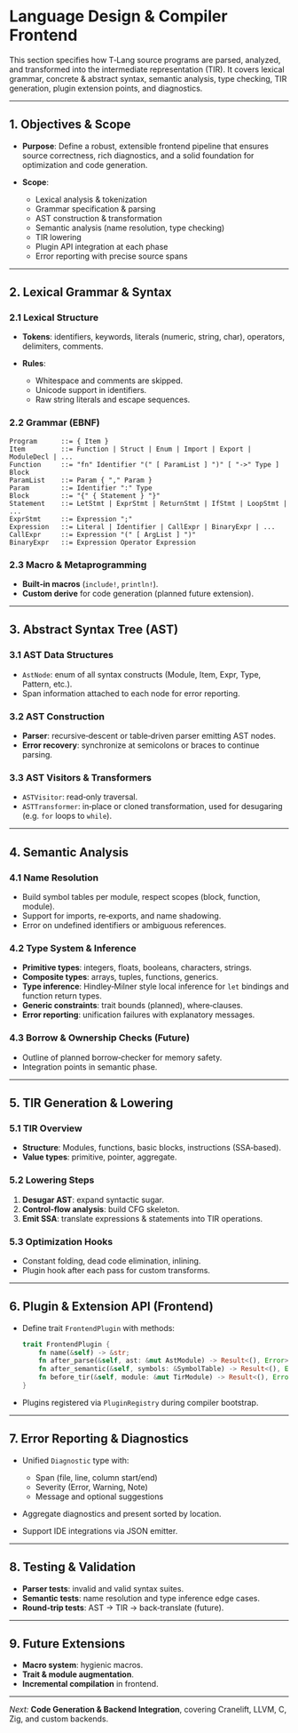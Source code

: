 # Language Design & Compiler Frontend

This section specifies how T‑Lang source programs are parsed, analyzed, and transformed into the intermediate representation (TIR). It covers lexical grammar, concrete & abstract syntax, semantic analysis, type checking, TIR generation, plugin extension points, and diagnostics.

---

## 1. Objectives & Scope

* **Purpose**: Define a robust, extensible frontend pipeline that ensures source correctness, rich diagnostics, and a solid foundation for optimization and code generation.
* **Scope**:

    * Lexical analysis & tokenization
    * Grammar specification & parsing
    * AST construction & transformation
    * Semantic analysis (name resolution, type checking)
    * TIR lowering
    * Plugin API integration at each phase
    * Error reporting with precise source spans

---

## 2. Lexical Grammar & Syntax

### 2.1 Lexical Structure

* **Tokens**: identifiers, keywords, literals (numeric, string, char), operators, delimiters, comments.
* **Rules**:

    * Whitespace and comments are skipped.
    * Unicode support in identifiers.
    * Raw string literals and escape sequences.

### 2.2 Grammar (EBNF)

```ebnf
Program      ::= { Item }
Item         ::= Function | Struct | Enum | Import | Export | ModuleDecl | ...
Function     ::= "fn" Identifier "(" [ ParamList ] ")" [ "->" Type ] Block
ParamList    ::= Param { "," Param }
Param        ::= Identifier ":" Type
Block        ::= "{" { Statement } "}"
Statement    ::= LetStmt | ExprStmt | ReturnStmt | IfStmt | LoopStmt | ...
ExprStmt     ::= Expression ";"
Expression   ::= Literal | Identifier | CallExpr | BinaryExpr | ...
CallExpr     ::= Expression "(" [ ArgList ] ")"
BinaryExpr   ::= Expression Operator Expression
```

### 2.3 Macro & Metaprogramming

* **Built‑in macros** (`include!`, `println!`).
* **Custom derive** for code generation (planned future extension).

---

## 3. Abstract Syntax Tree (AST)

### 3.1 AST Data Structures

* `AstNode`: enum of all syntax constructs (Module, Item, Expr, Type, Pattern, etc.).
* Span information attached to each node for error reporting.

### 3.2 AST Construction

* **Parser**: recursive‑descent or table‑driven parser emitting AST nodes.
* **Error recovery**: synchronize at semicolons or braces to continue parsing.

### 3.3 AST Visitors & Transformers

* `ASTVisitor`: read‑only traversal.
* `ASTTransformer`: in‑place or cloned transformation, used for desugaring (e.g. `for` loops to `while`).

---

## 4. Semantic Analysis

### 4.1 Name Resolution

* Build symbol tables per module, respect scopes (block, function, module).
* Support for imports, re‑exports, and name shadowing.
* Error on undefined identifiers or ambiguous references.

### 4.2 Type System & Inference

* **Primitive types**: integers, floats, booleans, characters, strings.
* **Composite types**: arrays, tuples, functions, generics.
* **Type inference**: Hindley‑Milner style local inference for `let` bindings and function return types.
* **Generic constraints**: trait bounds (planned), where‑clauses.
* **Error reporting**: unification failures with explanatory messages.

### 4.3 Borrow & Ownership Checks (Future)

* Outline of planned borrow‑checker for memory safety.
* Integration points in semantic phase.

---

## 5. TIR Generation & Lowering

### 5.1 TIR Overview

* **Structure**: Modules, functions, basic blocks, instructions (SSA‑based).
* **Value types**: primitive, pointer, aggregate.

### 5.2 Lowering Steps

1. **Desugar AST**: expand syntactic sugar.
2. **Control‑flow analysis**: build CFG skeleton.
3. **Emit SSA**: translate expressions & statements into TIR operations.

### 5.3 Optimization Hooks

* Constant folding, dead code elimination, inlining.
* Plugin hook after each pass for custom transforms.

---

## 6. Plugin & Extension API (Frontend)

* Define trait `FrontendPlugin` with methods:

  ```rust
  trait FrontendPlugin {
      fn name(&self) -> &str;
      fn after_parse(&self, ast: &mut AstModule) -> Result<(), Error>;
      fn after_semantic(&self, symbols: &SymbolTable) -> Result<(), Error>;
      fn before_tir(&self, module: &mut TirModule) -> Result<(), Error>;
  }
  ```
* Plugins registered via `PluginRegistry` during compiler bootstrap.

---

## 7. Error Reporting & Diagnostics

* Unified `Diagnostic` type with:

    * Span (file, line, column start/end)
    * Severity (Error, Warning, Note)
    * Message and optional suggestions
* Aggregate diagnostics and present sorted by location.
* Support IDE integrations via JSON emitter.

---

## 8. Testing & Validation

* **Parser tests**: invalid and valid syntax suites.
* **Semantic tests**: name resolution and type inference edge cases.
* **Round‑trip tests**: AST → TIR → back‑translate (future).

---

## 9. Future Extensions

* **Macro system**: hygienic macros.
* **Trait & module augmentation**.
* **Incremental compilation** in frontend.

---

*Next:* **Code Generation & Backend Integration**, covering Cranelift, LLVM, C, Zig, and custom backends.

